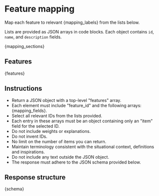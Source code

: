 # Feature mapping

Map each feature to relevant {mapping_labels} from the lists below.

Lists are provided as JSON arrays in code blocks.
Each object contains `id`, `name`, and `description` fields.

{mapping_sections}

## Features

{features}

## Instructions

- Return a JSON object with a top-level "features" array.
- Each element must include "feature_id" and the following arrays: {mapping_fields}.
- Select all relevant IDs from the lists provided.
 - Each entry in these arrays must be an object containing only an "item" field for the selected ID.
 - Do not include weights or explanations.
 - Do not invent IDs.
 - No limit on the number of items you can return.
- Maintain terminology consistent with the situational context, definitions and inspirations.
- Do not include any text outside the JSON object.
- The response must adhere to the JSON schema provided below.

## Response structure

{schema}
